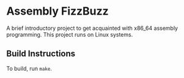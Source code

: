 # Assembly FizzBuzz

A brief introductory project to get acquainted with x86_64 assembly programming. This project runs on Linux systems.

## Build Instructions

To build, run `make`.
